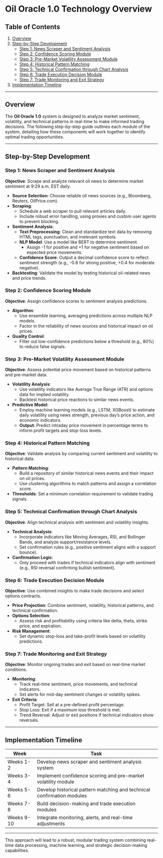 # Oil Oracle 1.0 Technology Overview

## Table of Contents
1. [Overview](#overview)
2. [Step-by-Step Development](#step-by-step-development)
    - [Step 1: News Scraper and Sentiment Analysis](#step-1-news-scraper-and-sentiment-analysis)
    - [Step 2: Confidence Scoring Module](#step-2-confidence-scoring-module)
    - [Step 3: Pre-Market Volatility Assessment Module](#step-3-pre-market-volatility-assessment-module)
    - [Step 4: Historical Pattern Matching](#step-4-historical-pattern-matching)
    - [Step 5: Technical Confirmation through Chart Analysis](#step-5-technical-confirmation-through-chart-analysis)
    - [Step 6: Trade Execution Decision Module](#step-6-trade-execution-decision-module)
    - [Step 7: Trade Monitoring and Exit Strategy](#step-7-trade-monitoring-and-exit-strategy)
3. [Implementation Timeline](#implementation-timeline)

---

## Overview

The **Oil Oracle 1.0** system is designed to analyze market sentiment, volatility, and technical patterns in real-time to make informed trading decisions. The following step-by-step guide outlines each module of the system, detailing how these components will work together to identify optimal trading opportunities.

---

## Step-by-Step Development

### Step 1: News Scraper and Sentiment Analysis

**Objective**: Scrape and analyze relevant oil news to determine market sentiment at 9:29 a.m. EST daily.

- **Source Selection**: Choose reliable oil news sources (e.g., Bloomberg, Reuters, OilPrice.com).
- **Scraping**:
  - Schedule a web scraper to pull relevant articles daily.
  - Include robust error handling, using proxies and custom user agents to prevent blocking.
- **Sentiment Analysis**:
  - **Text Preprocessing**: Clean and standardize text data by removing HTML tags, punctuation, and irrelevant symbols.
  - **NLP Model**: Use a model like BERT to determine sentiment.
    - Assign -1 for positive and +1 for negative sentiment based on expected price movements.
  - **Confidence Score**: Output a decimal confidence score to reflect sentiment strength (e.g., -0.8 for strong positive, +0.4 for moderate negative).
- **Backtesting**: Validate the model by testing historical oil-related news and price trends.

### Step 2: Confidence Scoring Module

**Objective**: Assign confidence scores to sentiment analysis predictions.

- **Algorithm**:
  - Use ensemble learning, averaging predictions across multiple NLP models.
  - Factor in the reliability of news sources and historical impact on oil prices.
- **Quality Control**:
  - Filter out low-confidence predictions below a threshold (e.g., 80%) to reduce false signals.

### Step 3: Pre-Market Volatility Assessment Module

**Objective**: Assess potential price movement based on historical patterns and pre-market data.

- **Volatility Analysis**:
  - Use volatility indicators like Average True Range (ATR) and options data for implied volatility.
  - Backtest historical price reactions to similar news events.
- **Predictive Model**:
  - Employ machine learning models (e.g., LSTM, XGBoost) to estimate daily volatility using news strength, previous day’s price action, and economic indicators.
  - **Output**: Predict intraday price movement in percentage terms to inform profit targets and stop-loss levels.

### Step 4: Historical Pattern Matching

**Objective**: Validate analysis by comparing current sentiment and volatility to historical data.

- **Pattern Matching**:
  - Build a repository of similar historical news events and their impact on oil prices.
  - Use clustering algorithms to match patterns and assign a correlation score.
- **Thresholds**: Set a minimum correlation requirement to validate trading signals.

### Step 5: Technical Confirmation through Chart Analysis

**Objective**: Align technical analysis with sentiment and volatility insights.

- **Technical Analysis**:
  - Incorporate indicators like Moving Averages, RSI, and Bollinger Bands, and analyze support/resistance levels.
  - Set confirmation rules (e.g., positive sentiment aligns with a support bounce).
- **Confirmation Logic**:
  - Only proceed with trades if technical indicators align with sentiment (e.g., RSI reversal confirming bullish sentiment).

### Step 6: Trade Execution Decision Module

**Objective**: Use combined insights to make trade decisions and select options contracts.

- **Price Projection**: Combine sentiment, volatility, historical patterns, and technical confirmation.
- **Options Selection**:
  - Assess risk and profitability using criteria like delta, theta, strike price, and expiration.
- **Risk Management**:
  - Set dynamic stop-loss and take-profit levels based on volatility predictions.

### Step 7: Trade Monitoring and Exit Strategy

**Objective**: Monitor ongoing trades and exit based on real-time market conditions.

- **Monitoring**:
  - Track real-time sentiment, price movements, and technical indicators.
  - Set alerts for mid-day sentiment changes or volatility spikes.
- **Exit Criteria**:
  - Profit Target: Sell at a pre-defined profit percentage.
  - Stop Loss: Exit if a maximum loss threshold is met.
  - Trend Reversal: Adjust or exit positions if technical indicators show reversals.

---

## Implementation Timeline

| Week | Task |
|------|------|
| Weeks 1-2 | Develop news scraper and sentiment analysis system |
| Weeks 3-4 | Implement confidence scoring and pre-market volatility module |
| Weeks 5-6 | Develop historical pattern matching and technical confirmation modules |
| Weeks 7-8 | Build decision-making and trade execution modules |
| Weeks 9-10 | Integrate monitoring, alerts, and real-time adjustments |

---

This approach will lead to a robust, modular trading system combining real-time data processing, machine learning, and strategic decision-making capabilities.

